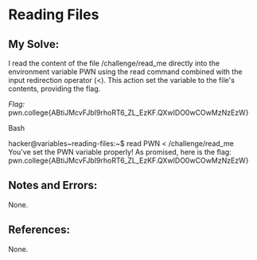 # Reading Files

## My Solve:
I read the content of the file /challenge/read_me directly into the environment variable PWN using the read command combined with the input redirection operator (<). 
This action set the variable to the file's contents, providing the flag.

*Flag:* pwn.college{ABtiJMcvFJbI9rhoRT6_ZL_EzKF.QXwIDO0wCOwMzNzEzW}

Bash

hacker@variables\~reading-files:~$ read PWN < /challenge/read_me           
You've set the PWN variable properly! As promised, here is the flag:        
pwn.college{ABtiJMcvFJbI9rhoRT6_ZL_EzKF.QXwIDO0wCOwMzNzEzW}          


## Notes and Errors:
None.

## References:
None.
